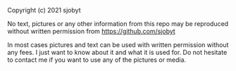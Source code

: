 Copyright (c) 2021 sjobyt

No text, pictures or any other information from this repo may be reproduced without written permission from https://github.com/sjobyt

In most cases pictures and text can be used with written permission without any fees. I just want to know about it and what it is used for. Do not hesitate to contact me if you want to use any of the pictures or media.
